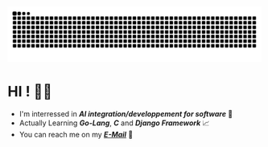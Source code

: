 
<picture>
  <source media="(prefers-color-scheme: dark)" srcset="https://raw.githubusercontent.com/lumrt/lumrt/output/github-contribution-grid-snake-dark.svg" />
  <source media="(prefers-color-scheme: light)" srcset="https://raw.githubusercontent.com/lumrt/lumrt/output/github-contribution-grid-snake.svg" />
  <img alt="GitHub Contributions Snake Animation" src="https://raw.githubusercontent.com/lumrt/lumrt/output/github-contribution-grid-snake.svg" />
</picture>

# HI ! 👋🏼 
- I'm interressed in ***AI integration/developpement for software*** 🧠
- Actually Learning ***Go-Lang***, ***C*** and ***Django Framework*** 📈
- You can reach me on my ***[E-Mail](mailto:lumaret@student.42.fr)*** 📩
<!---
lu4200/lu4200 is a ✨ special ✨ repository because its `README.md` (this file) appears on your GitHub profile.
You can click the Preview link to take a look at your changes.
--->
